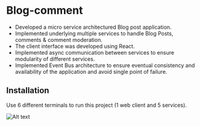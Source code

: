 # Blog-comment

- Developed a micro service architectured Blog post application.
- Implemented underlying multiple services to handle Blog Posts, comments & comment moderation.
- The client interface was developed using React.
- Implemented async communication between services to ensure modularity of different services.
- Implemented Event Bus architecture to ensure eventual consistency and availability of the application and avoid single point of failure.

## Installation

Use 6 different terminals to run this project (1 web client and 5 services).

![Alt text](/docs/microservice.png?raw=true 'image to show services')
